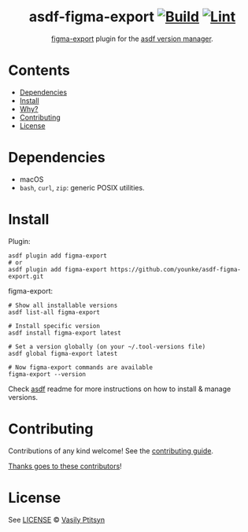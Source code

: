 <div align="center">

# asdf-figma-export [![Build](https://github.com/younke/asdf-figma-export/actions/workflows/build.yml/badge.svg)](https://github.com/younke/asdf-figma-export/actions/workflows/build.yml) [![Lint](https://github.com/younke/asdf-figma-export/actions/workflows/lint.yml/badge.svg)](https://github.com/younke/asdf-figma-export/actions/workflows/lint.yml)


[figma-export](https://github.com/RedMadRobot/figma-export) plugin for the [asdf version manager](https://asdf-vm.com).

</div>

# Contents

- [Dependencies](#dependencies)
- [Install](#install)
- [Why?](#why)
- [Contributing](#contributing)
- [License](#license)

# Dependencies

- macOS
- `bash`, `curl`, `zip`: generic POSIX utilities.

# Install

Plugin:

```shell
asdf plugin add figma-export
# or
asdf plugin add figma-export https://github.com/younke/asdf-figma-export.git
```

figma-export:

```shell
# Show all installable versions
asdf list-all figma-export

# Install specific version
asdf install figma-export latest

# Set a version globally (on your ~/.tool-versions file)
asdf global figma-export latest

# Now figma-export commands are available
figma-export --version
```

Check [asdf](https://github.com/asdf-vm/asdf) readme for more instructions on how to
install & manage versions.

# Contributing

Contributions of any kind welcome! See the [contributing guide](contributing.md).

[Thanks goes to these contributors](https://github.com/younke/asdf-figma-export/graphs/contributors)!

# License

See [LICENSE](LICENSE) © [Vasily Ptitsyn](https://github.com/younke/)
